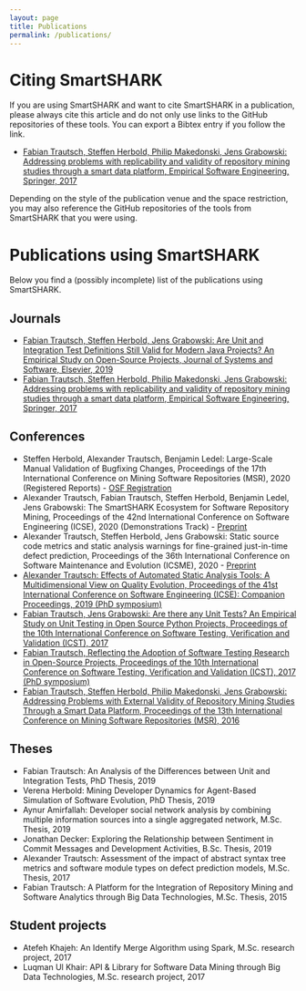 ```yaml
---
layout: page
title: Publications
permalink: /publications/
---
```


# Citing SmartSHARK

If you are using SmartSHARK and want to cite SmartSHARK in a publication, please always cite this article and do not only use links to the GitHub repositories of these tools. You can export a Bibtex entry if you follow the link.
- [Fabian Trautsch, Steffen Herbold, Philip Makedonski, Jens Grabowski: Addressing problems with replicability and validity of repository mining studies through a smart data platform, Empirical Software Engineering, Springer, 2017](https://doi.org/10.1007/s10664-017-9537-x)

Depending on the style of the publication venue and the space restriction, you may also reference the GitHub repositories of the tools from SmartSHARK that you were using. 

# Publications using SmartSHARK

Below you find a (possibly incomplete) list of the publications using SmartSHARK. 

## Journals

- [Fabian Trautsch, Steffen Herbold, Jens Grabowski: Are Unit and Integration Test Definitions Still Valid for Modern Java Projects? An Empirical Study on Open-Source Projects, Journal of Systems and Software, Elsevier, 2019](https://doi.org/10.1016/j.jss.2019.110421)
- [Fabian Trautsch, Steffen Herbold, Philip Makedonski, Jens Grabowski: Addressing problems with replicability and validity of repository mining studies through a smart data platform, Empirical Software Engineering, Springer, 2017](https://doi.org/10.1007/s10664-017-9537-x)

## Conferences

- Steffen Herbold, Alexander Trautsch, Benjamin Ledel: Large-Scale Manual Validation of Bugfixing Changes, Proceedings of the 17th International Conference on Mining Software Repositories (MSR), 2020 (Registered Reports) - [OSF Registration](https://osf.io/acnwk)
- Alexander Trautsch, Fabian Trautsch, Steffen Herbold, Benjamin Ledel, Jens Grabowski: The SmartSHARK Ecosystem for Software Repository Mining, Proceedings of the 42nd International Conference on Software Engineering (ICSE), 2020 (Demonstrations Track) - [Preprint](https://arxiv.org/abs/2001.01606)
- Alexander Trautsch, Steffen Herbold, Jens Grabowski: Static source code metrics and static analysis warnings for fine-grained just-in-time defect prediction, Proceedings of the 36th International Conference on Software Maintenance and Evolution (ICSME), 2020 - [Preprint](https://www.swe.informatik.uni-goettingen.de/sites/default/files/publications/jit_paper.pdf)
- [Alexander Trautsch: Effects of Automated Static Analysis Tools: A Multidimensional View on Quality Evolution, Proceedings of the 41st International Conference on Software Engineering (ICSE): Companion Proceedings, 2019 (PhD symposium)](https://doi.org/10.1109/ICSE-Companion.2019.00075)
- [Fabian Trautsch, Jens Grabowski: Are there any Unit Tests? An Empirical Study on Unit Testing in Open Source Python Projects, Proceedings of the 10th International Conference on Software Testing, Verification and Validation (ICST), 2017](https://doi.org/10.1109/ICST.2017.26)
- [Fabian Trautsch, Reflecting the Adoption of Software Testing Research in Open-Source Projects, Proceedings of the 10th International Conference on Software Testing, Verification and Validation (ICST), 2017 (PhD symposium)](https://doi.org/10.1109/ICST.2017.77)
- [Fabian Trautsch, Steffen Herbold, Philip Makedonski, Jens Grabowski: Addressing Problems with External Validity of Repository Mining Studies Through a Smart Data Platform, Proceedings of the 13th International Conference on Mining Software Repositories (MSR), 2016](https://doi.org/10.1145/2901739.2901753)

## Theses

- Fabian Trautsch: An Analysis of the Differences between Unit and Integration Tests, PhD Thesis, 2019
- Verena Herbold: Mining Developer Dynamics for Agent-Based Simulation of Software Evolution, PhD Thesis, 2019
- Aynur Amirfallah: Developer social network analysis by combining multiple information sources into a single aggregated network, M.Sc. Thesis, 2019
- Jonathan Decker: Exploring the Relationship between Sentiment in Commit Messages and Development Activities, B.Sc. Thesis, 2019
- Alexander Trautsch: Assessment of the impact of abstract syntax tree metrics and software module types on defect prediction models, M.Sc. Thesis, 2017
- Fabian Trautsch: A Platform for the Integration of Repository Mining and Software Analytics through Big Data Technologies, M.Sc. Thesis, 2015

## Student projects

- Atefeh Khajeh: An Identify Merge Algorithm using Spark, M.Sc. research project, 2017
- Luqman Ul Khair: API & Library for Software Data Mining through Big Data Technologies, M.Sc. research project, 2017
